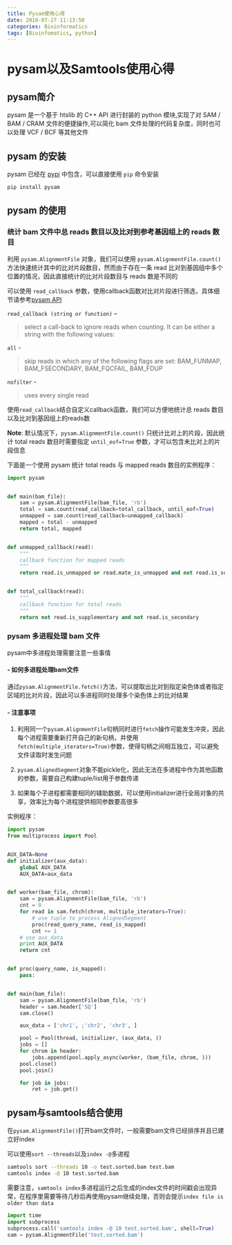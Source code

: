 ```yaml
---
title: Pysam使用心得
date: 2018-07-27 11:13:50
categories: Bioinformatics
tags: [Bioinfomatics, python]
---
```


# pysam以及Samtools使用心得

## pysam简介

pysam 是一个基于 htslib 的 C++ API 进行封装的 python 模块,实现了对 SAM / BAM / CRAM 文件的便捷操作,可以简化 bam 文件处理的代码复杂度，同时也可以处理 VCF / BCF 等其他文件

## pysam 的安装

pysam 已经在 [pypi](https://pypi.org/project/pysam/) 中包含，可以直接使用 `pip` 命令安装

```bash
pip install pysam
```

<!-- more -->

## pysam 的使用

### 统计 bam 文件中总 reads 数目以及比对到参考基因组上的 reads 数目

利用 `pysam.AlignmentFile` 对象，我们可以使用 `pysam.AlignmentFile.count()` 方法快速统计其中的比对片段数目，然而由于存在一条 read 比对到基因组中多个位置的情况，因此直接统计的比对片段数目与 reads 数是不同的

可以使用 `read_callback` 参数，使用callback函数对比对片段进行筛选，具体细节请参考[pysam API](http://pysam.readthedocs.io/en/latest/api.html)


`read_callback (string or function)` –
> select a call-back to ignore reads when counting. It can be either a string with the following values:

`all` -
> skip reads in which any of the following flags are set: BAM_FUNMAP, BAM_FSECONDARY, BAM_FQCFAIL, BAM_FDUP

`nofilter` -
> uses every single read

使用`read_callback`结合自定义callback函数，我们可以方便地统计总 reads 数目以及比对到基因组上的reads数

**Note**: 默认情况下，`pysam.AlignmentFile.count()` 只统计比对上的片段，因此统计 total reads 数目时需要指定 `until_eof=True` 参数，才可以包含未比对上的片段信息

下面是一个使用 pysam 统计 total reads 与 mapped reads 数目的实例程序：

```python
import pysam


def main(bam_file):
    sam = pysam.AlignmentFile(bam_file, 'rb')
    total = sam.count(read_callback=total_callback, until_eof=True)
    unmapped = sam.count(read_callback=unmapped_callback)
    mapped = total - unmapped
    return total, mapped


def unmapped_callback(read):
    """
    callback function for mapped reads
    """
    return read.is_unmapped or read.mate_is_unmapped and not read.is_supplementary and not read.is_secondary


def total_callback(read):
    """
    callback function for total reads
    """
    return not read.is_supplementary and not read.is_secondary
```

### pysam 多进程处理 bam 文件

pysam中多进程处理需要注意一些事情

#### - 如何多进程处理bam文件

通过`pysam.AlignmentFile.fetch()`方法，可以提取出比对到指定染色体或者指定区域的比对片段，因此可以多进程同时处理多个染色体上的比对结果

#### - 注意事项

1. 利用同一个`pysam.AlignmentFile`句柄同时进行`fetch`操作可能发生冲突，因此每个进程需要重新打开自己的新句柄，并使用`fetch(multiple_iterators=True)`参数，使得句柄之间相互独立，可以避免文件读取时发生问题

2. `pysam.AlignedSegment`对象不能pickle化，因此无法在多进程中作为其他函数的参数，需要自己构建tuple/list用于参数传递

3. 如果每个子进程都需要相同的辅助数据，可以使用initializer进行全局对象的共享，效率比为每个进程提供相同参数要高很多

实例程序：

```python
import pysam
from multiprocess import Pool


AUX_DATA=None
def initializer(aux_data):
    global AUX_DATA
    AUX_DATA=aux_data


def worker(bam_file, chrom):
    sam = pysam.AlignmentFile(bam_file, 'rb')
    cnt = 0
    for read in sam.fetch(chrom, multiple_iterators=True):
        # use tuple to process AlignedSegment
        proc(read_query_name, read_is_mapped)
        cnt += 1
    # use aux_data
    print AUX_DATA
    return cnt


def proc(query_name, is_mapped):
    pass:


def main(bam_file):
    sam = pysam.AlignmentFile(bam_file, 'rb')
    header = sam.header['SQ']
    sam.close()

    aux_data = ['chr1', ;'chr2', 'chr3', ]

    pool = Pool(thread, initializer, (aux_data, ))
    jobs = []
    for chrom in header:
        jobs.append(pool.apply_async(worker, (bam_file, chrom, )))
    pool.close()
    pool.join()

    for job in jobs:
        ret = job.get()

```

## pysam与samtools结合使用

在`pysam.AlignmentFile()`打开bam文件时，一般需要bam文件已经排序并且已建立好index

可以使用`sort --threads`以及`index -@`多进程
```bash
samtools sort --threads 10 -o test.sorted.bam test.bam
samtools index -@ 10 test.sorted.bam
```

需要注意，`samtools index`多进程运行之后生成的index文件的时间戳会出现异常，在程序里需要等待几秒后再使用pysam继续处理，否则会提示`index file is older than data`

```python
import time
import subprocess
subprocess.call('samtools index -@ 10 test.sorted.bam', shell=True)
sam = pysam.AlignmentFile('test.sorted.bam')
```
